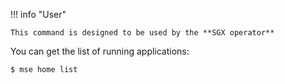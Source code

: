 
!!! info "User"

    This command is designed to be used by the **SGX operator**


You can get the list of running applications:

```console
$ mse home list
```